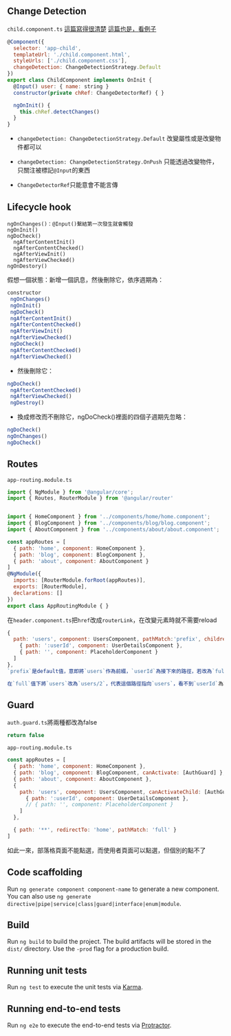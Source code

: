 ## Change Detection
`child.component.ts`
[這篇寫得很清楚](https://blog.kevinyang.net/2017/01/23/angular2-change-detection/)
[這篇也是，看例子](https://blog.kevinyang.net/2017/08/09/angular-changedetector-markforcheck/)
```js
@Component({
  selector: 'app-child',
  templateUrl: './child.component.html',
  styleUrls: ['./child.component.css'],
  changeDetection: ChangeDetectionStrategy.Default
})
export class ChildComponent implements OnInit {
  @Input() user: { name: string }
  constructor(private chRef: ChangeDetectorRef) { }

  ngOnInit() {
    this.chRef.detectChanges()
  }
}
```
* `changeDetection: ChangeDetectionStrategy.Default`
改變屬性或是改變物件都可以
* `changeDetection: ChangeDetectionStrategy.OnPush`
只能透過改變物件，只關注被標記`@Input`的東西


* `ChangeDetectorRef`只能意會不能言傳

## Lifecycle hook

```
ngOnChanges()：@Input()繫結第一次發生就會觸發
ngOnInit()
ngDoCheck() 
  ngAfterContentInit() 
  ngAfterContentChecked() 
  ngAfterViewInit() 
  ngAfterViewChecked()
ngOnDestory()
```
假想一個狀態：新增一個訊息，然後刪除它，依序週期為：

```js
constructor
 ngOnChanges()
 ngOnInit()
 ngDoCheck()
 ngAfterContentInit()
 ngAfterContentChecked()
 ngAfterViewInit()
 ngAfterViewChecked()
 ngDoCheck()
 ngAfterContentChecked()
 ngAfterViewChecked()
```
* 然後刪除它：
```js
ngDoCheck()
 ngAfterContentChecked()
 ngAfterViewChecked()
 ngDestroy()
```

* 換成修改而不刪除它，ngDoCheck()裡面的四個子週期先忽略：
```js
ngDoCheck()
ngOnChanges()
ngDoCheck()
```

## Routes
`app-routing.module.ts`
```js
import { NgModule } from '@angular/core';
import { Routes, RouterModule } from '@angular/router'


import { HomeComponent } from '../components/home/home.component';
import { BlogComponent } from '../components/blog/blog.component';
import { AboutComponent } from '../components/about/about.component';

const appRoutes = [
  { path: 'home', component: HomeComponent },
  { path: 'blog', component: BlogComponent },
  { path: 'about', component: AboutComponent }
]
@NgModule({
  imports: [RouterModule.forRoot(appRoutes)],
  exports: [RouterModule],
  declarations: []
})
export class AppRoutingModule { }
```

在`header.component.ts`把`href`改成`routerLink`，在改變元素時就不需要reload



```js
{
  path: 'users', component: UsersComponent, pathMatch:'prefix', children: [
    { path: ':userId', component: UserDetailsComponent },
    { path: '', component: PlaceholderComponent }
  ]
},
`prefix`是default值，意即將`users`作為前綴，`userId`為接下來的路徑，若改為`full`，則輸入了`user/userId`會當作不合乎`user`因此轉回首頁。

在`full`值下將`users`改為`users/2`，代表這個路徑指向`users`，看不到`userId`為2的人的資訊喔。
```



## Guard

`auth.guard.ts`將兩種都改為false


```js
return false
```
`app-routing.module.ts`
```js
const appRoutes = [
  { path: 'home', component: HomeComponent },
  { path: 'blog', component: BlogComponent, canActivate: [AuthGuard] },
  { path: 'about', component: AboutComponent },
  {
    path: 'users', component: UsersComponent, canActivateChild: [AuthGuard], children: [
      { path: ':userId', component: UserDetailsComponent },
      // { path: '', component: PlaceholderComponent }
    ]
  },

  { path: '**', redirectTo: 'home', pathMatch: 'full' }
]
```
如此一來，部落格頁面不能點選，而使用者頁面可以點選，但個別的點不了




## Code scaffolding

Run `ng generate component component-name` to generate a new component. You can also use `ng generate directive|pipe|service|class|guard|interface|enum|module`.

## Build

Run `ng build` to build the project. The build artifacts will be stored in the `dist/` directory. Use the `-prod` flag for a production build.

## Running unit tests

Run `ng test` to execute the unit tests via [Karma](https://karma-runner.github.io).

## Running end-to-end tests

Run `ng e2e` to execute the end-to-end tests via [Protractor](http://www.protractortest.org/).

